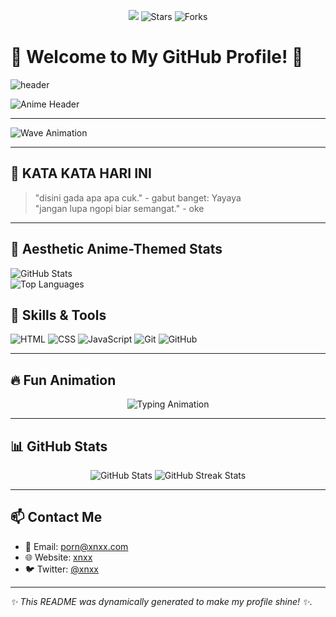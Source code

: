 <p align="center"><img src="https://github.com/thmsgbrt/thmsgbrt/workflows/README%20build/badge.svg" /> <img alt="Stars" src="https://img.shields.io/github/stars/thmsgbrt/thmsgbrt?style=flat-square&labelColor=343b41"/> <img alt="Forks" src="https://img.shields.io/github/forks/thmsgbrt/thmsgbrt?style=flat-square&labelColor=343b41"/></p>

# 🌸 Welcome to My GitHub Profile! 🌸

![header](https://user-images.githubusercontent.com/your-username/your-image.png)

![Anime Header](https://media.giphy.com/media/EOZ1Hzf2g4tP2/giphy.gif)

---

![Wave Animation](https://media.giphy.com/media/hvRJCLFzcasrR4ia7z/giphy.gif)

---
## 🌟 KATA KATA HARI INI

> "disini gada apa apa cuk." - gabut banget: Yayaya  
> "jangan lupa ngopi biar semangat." - oke  

---

## 🎨 Aesthetic Anime-Themed Stats

![GitHub Stats](https://github-readme-stats.vercel.app/api?username=your-username&show_icons=true&theme=tokyonight)  
![Top Languages](https://github-readme-stats.vercel.app/api/top-langs/?username=your-username&layout=compact&theme=tokyonight)


## 🚀 Skills & Tools  

![HTML](https://img.shields.io/badge/-HTML-E34F26?logo=html5&logoColor=white&style=for-the-badge)
![CSS](https://img.shields.io/badge/-CSS-1572B6?logo=css3&logoColor=white&style=for-the-badge)
![JavaScript](https://img.shields.io/badge/-JavaScript-F7DF1E?logo=javascript&logoColor=black&style=for-the-badge)
![Git](https://img.shields.io/badge/-Git-F05032?logo=git&logoColor=white&style=for-the-badge)
![GitHub](https://img.shields.io/badge/-GitHub-181717?logo=github&logoColor=white&style=for-the-badge)

---

## 🔥 Fun Animation

<p align="center">
  <img src="https://readme-typing-svg.demolab.com?font=Fira+Code&size=24&duration=4000&pause=500&color=FF5733&center=true&vCenter=true&width=600&lines=Welcome+to+my+GitHub+Profile!;makan+tidur+rokok+rebahan+ngopi+salto+kayang.;terus+turu+salto+kayanglagi+saltolagi!+🚀" alt="Typing Animation">
</p>

---

## 📊 GitHub Stats

<p align="center">
  <img src="https://github-readme-stats.vercel.app/api?username=idk20256&show_icons=true&theme=radical" alt="GitHub Stats" />
  <img src="https://github-readme-streak-stats.herokuapp.com/?user=idk20256&theme=radical" alt="GitHub Streak Stats" />
</p>

---

## 📫 Contact Me

- 📧 Email: [porn@xnxx.com](mailto:porn@xnxx.com)
- 🌐 Website: [xnxx](https://xnxx.com)
- 🐦 Twitter: [@xnxx](https://twitter.com/xxnx)

---

*✨ This README was dynamically generated to make my profile shine! ✨*.  
